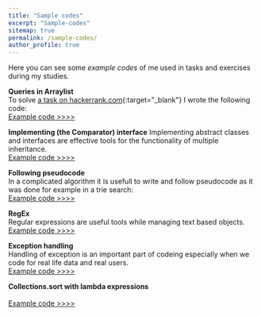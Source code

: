 ```yaml
---
title: "Sample codes"
excerpt: "Sample-codes"
sitemap: true
permalink: /sample-codes/
author_profile: true
---
```

Here you can see some *example codes* of me used in tasks and exercises during my studies.

**Queries in Arraylist**<br>
To solve [a task on hackerrank.com](https://www.hackerrank.com/challenges/java-arraylist){:target="_blank"} I wrote the following code:<br>
 [Example code >>>>](https://pbesze.github.io/sample-codes/queries-in-arraylist.md)
	
	
**Implementing (the Comparator) interface**
Implementing abstract classes and interfaces are effective tools for the functionality of multiple inheritance.<br>
[Example code >>>>](https://pbesze.github.io/sample-codes/implements-comparator)
  <br>
	

**Following pseudocode** <br>
In a complicated algorithm it is usefull to write and follow pseudocode as it was done for example in a trie search:<br>
 [Example code >>>>](https://pbesze.github.io/sample-codes/following-pseudocode.md)

**RegEx** <br>
Regular expressions are useful tools while managing text based objects.<br>
 [Example code >>>>](https://pbesze.github.io/sample-codes/regex.md)
 
**Exception handling** <br>
Handling of exception is an important part of codeing especially when we code for real life data and  real users.<br>
 [Example code >>>>](https://pbesze.github.io/sample-codes/exception-handling/)
	

 **Collections.sort with lambda expressions**<br>
 <br>
  [Example code >>>>](https://pbesze.github.io/sample-codes/sort-with-lambda-expressions.md)

	

